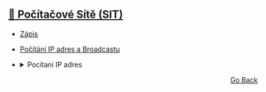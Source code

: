 ## <a href="./..">🔌 Počítačové Sítě (SIT)</a>

- <a href="./Z8PIS.md">Zápis</a>
- <a href="./4_POCITANI_IP_BROADCAST.txt">Počítání IP adres a Broadcastu</a>
- <details>
    <summary>Pocitani IP adres</summary>
    
    ![image](https://user-images.githubusercontent.com/83291717/189092158-07a91378-8708-43a3-8012-afef871c7c46.png)
    
  </details>


<p align="right">
  <a href="./..">Go Back</a>
</p>
